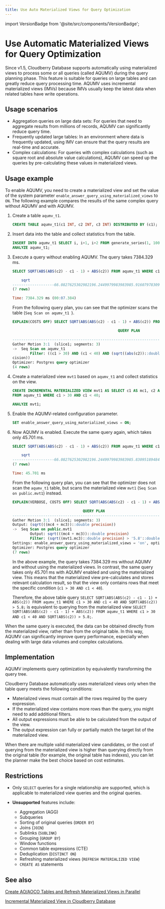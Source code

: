```yaml
---
title: Use Auto Materialized Views for Query Optimization
---
```


import VersionBadge from '@site/src/components/VersionBadge';

# Use Automatic Materialized Views for Query Optimization <VersionBadge since="New in" version="Version 1.5.0" />

Since v1.5, Cloudberry Database supports automatically using materialized views to process some or all queries (called AQUMV) during the query planning phase. This feature is suitable for queries on large tables and can greatly reduce query processing time. AQUMV uses incremental materialized views (IMVs) because IMVs usually keep the latest data when related tables have write operations.

## Usage scenarios

- Aggregation queries on large data sets: For queries that need to aggregate results from millions of records, AQUMV can significantly reduce query time.
- Frequently updated large tables: In an environment where data is frequently updated, using IMV can ensure that the query results are real-time and accurate.
- Complex calculations: For queries with complex calculations (such as square root and absolute value calculations), AQUMV can speed up the queries by pre-calculating these values in materialized views.

## Usage example

To enable AQUMV, you need to create a materialized view and set the value of the system parameter `enable_answer_query_using_materialized_views` to `ON`. The following example compares the results of the same complex query without AQUMV and with AQUMV.

1. Create a table `aqumv_t1`.

    ```sql
    CREATE TABLE aqumv_t1(c1 INT, c2 INT, c3 INT) DISTRIBUTED BY (c1);
    ```

2. Insert data into the table and collect statistics from the table.

    ```sql
    INSERT INTO aqumv_t1 SELECT i, i+1, i+2 FROM generate_series(1, 100000000) i;
    ANALYZE aqumv_t1;
    ```

3. Execute a query without enabling AQUMV. The query takes 7384.329 ms.

    ```sql
    SELECT SQRT(ABS(ABS(c2) - c1 - 1) + ABS(c2)) FROM aqumv_t1 WHERE c1 > 30 AND c1 < 40 AND SQRT(ABS(c2)) > 5.8;

        sqrt
    -------------------66.0827625302982196.2449979983983985.9160797830996166.1644140029689766.3245553203367595.830951894845301
    (7 rows)

    Time: 7384.329 ms (00:07.384)
    ```

    From the following query plan, you can see that the optimizer scans the table (`Seq Scan on aqumv_t1 `).

    ```sql
    EXPLAIN(COSTS OFF) SELECT SQRT(ABS(ABS(c2) - c1 - 1) + ABS(c2)) FROM aqumv_t1 WHERE c1 > 30 AND c1 < 40 AND SQRT(ABS(c2)) > 5.8;

                                                    QUERY PLAN

    -------------------------------------------------------------------------------------------------------------
    Gather Motion 3:1  (slice1; segments: 3)
    ->  Seq Scan on aqumv_t1
            Filter: ((c1 > 30) AND (c1 < 40) AND (sqrt((abs(c2))::double precision) > '5.8'::double pre
    cision))
    Optimizer: Postgres query optimizer
    (4 rows)
    ```

4. Create a materialized view `mvt1` based on `aqumv_t1` and collect statistics on the view.

    ```sql
    CREATE INCREMENTAL MATERIALIZED VIEW mvt1 AS SELECT c1 AS mc1, c2 AS mc2, ABS(c2) AS mc3, ABS(ABS(c2) - c1 - 1) AS mc4
    FROM aqumv_t1 WHERE c1 > 30 AND c1 < 40;

    ANALYZE mvt1;
    ```

5. Enable the AQUMV-related configuration parameter.

    ```sql
    SET enable_answer_query_using_materialized_views = ON;
    ```

6. Now AQUMV is enabled. Execute the same query again, which takes only 45.701 ms.

    ```sql
    SELECT SQRT(ABS(ABS(c2) - c1 - 1) + ABS(c2)) FROM aqumv_t1 WHERE c1 > 30 AND c1 < 40 AND SQRT(ABS(c2)) > 5.8;

        sqrt
    -------------------66.0827625302982196.2449979983983985.8309518948453015.9160797830996166.1644140029689766.324555320336759
    (7 rows)

    Time: 45.701 ms
    ```

    From the following query plan, you can see that the optimizer does not scan the `aqumv_t1` table, but scans the materialized view `mvt1` (`Seq Scan on public.mvt1`) instead.

    ```sql
    EXPLAIN(VERBOSE, COSTS OFF) SELECT SQRT(ABS(ABS(c2) - c1 - 1) + ABS(c2)) FROM aqumv_t1 WHERE c1 > 30 AND c1 < 40 AND SQRT(ABS(c2)) > 5.8;

                                    QUERY PLAN
    --------------------------------------------------------------------------------
    Gather Motion 3:1  (slice1; segments: 3)
    Output: (sqrt(((mc4 + mc3))::double precision))
    ->  Seq Scan on public.mvt1
            Output: sqrt(((mc4 + mc3))::double precision)
            Filter: (sqrt((mvt1.mc3)::double precision) > '5.8'::double precision)
    Settings: enable_answer_query_using_materialized_views = 'on', optimizer = 'off'
    Optimizer: Postgres query optimizer
    (7 rows)
    ```

    In the above example, the query takes 7384.329 ms without AQUMV and without using the materialized views. In contrast, the same query takes only 45.701 ms with AQUMV enabled and using the materialized view. This means that the materialized view pre-calculates and stores relevant calculation result, so that the view only contains rows that meet the specific condition (`c1 > 30 AND c1 < 40`).

    Therefore, the above table query `SELECT SQRT(ABS(ABS(c2) - c1 - 1) + ABS(c2)) FROM aqumv_t1 WHERE c1 > 30 AND c1 < 40 AND SQRT(ABS(c2)) > 5.8;` is equivalent to querying from the materialized view `SELECT SQRT(ABS(ABS(c2) - c1 - 1) + ABS(c2)) FROM aqumv_t1 WHERE c1 > 30 AND c1 < 40 AND SQRT(ABS(c2)) > 5.8;`.

When the same query is executed, the data can be obtained directly from the materialized view, rather than from the original table. In this way, AQUMV can significantly improve query performance, especially when dealing with large data volumes and complex calculations.

## Implementation

AQUMV implements query optimization by equivalently transforming the query tree.

Cloudberry Database automatically uses materialized views only when the table query meets the following conditions:

- Materialized views must contain all the rows required by the query expression.
- If the materialized view contains more rows than the query, you might need to add additional filters.
- All output expressions must be able to be calculated from the output of the view.
- The output expression can fully or partially match the target list of the materialized view.

When there are multiple valid materialized view candidates, or the cost of querying from the materialized view is higher than querying directly from the original table (for example, the original table has indexes), you can let the planner make the best choice based on cost estimates.

## Restrictions

- Only `SELECT` queries for a single relationship are supported, which is applicable to materialized view queries and the original queries.
- **Unsupported** features include:

    - Aggregation (AGG)
    - Subqueries
    - Sorting of original queries (`ORDER BY`)
    - Joins (`JOIN`)
    - Sublinks (`SUBLINK`)
    - Grouping (`GROUP BY`)
    - Window functions
    - Common table expressions (CTE)
    - Deduplication (`DISTINCT ON`)
    - Refreshing materialized views (`REFRESH MATERIALIZED VIEW`)
    - `CREATE AS` statements

## See also

[Create AO/AOCO Tables and Refresh Materialized Views in Parallel](/docs/parallel-create-ao-refresh-mv.md)

[Incremental Materialized View in Cloudberry Database](/docs/use-incremental-materialized-view.md)
